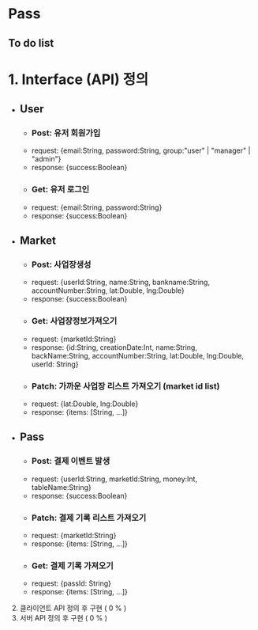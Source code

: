 # Pass
## To do list ##
# 1. Interface (API) 정의 #
  * ## User ##
    - ### Post: 유저 회원가입 ###
     * request: {email:String, password:String, group:"user" | "manager" | "admin"}
     * response: {success:Boolean}
    - ### Get: 유저 로그인 ###
     + request: {email:String, password:String}
     + response: {success:Boolean}
  * ## Market ##
    - ### Post: 사업장생성 ###
     + request: {userId:String, name:String, bankname:String, accountNumber:String, lat:Double, lng:Double}
     + response: {success:Boolean}
    - ### Get: 사업장정보가져오기 ###
     + request: {marketId:String}
     + response: {id:String, creationDate:Int, name:String, backName:String, accountNumber:String, lat:Double, lng:Double, userId: String}
    - ### Patch: 가까운 사업장 리스트 가져오기 (market id list) ###
     + request: {lat:Double, lng:Double}
     + response: {items: [String, ...]}
  * ## Pass ##
    - ### Post: 결제 이벤트 발생 ###
     + request: {userId:String, marketId:String, money:Int, tableName:String}
     + response: {success:Boolean}
    - ### Patch: 결제 기록 리스트 가져오기 ###
     + request: {marketId:String}
     + response: {items: [String, ...]}
    - ### Get: 결제 기록 가져오기 ###
     + request: {passId: String}
     + response: {items: [String, ...]}
2. 클라이언트 API 정의 후 구현 ( 0 % )
3. 서버 API 정의 후 구현 ( 0 % )
